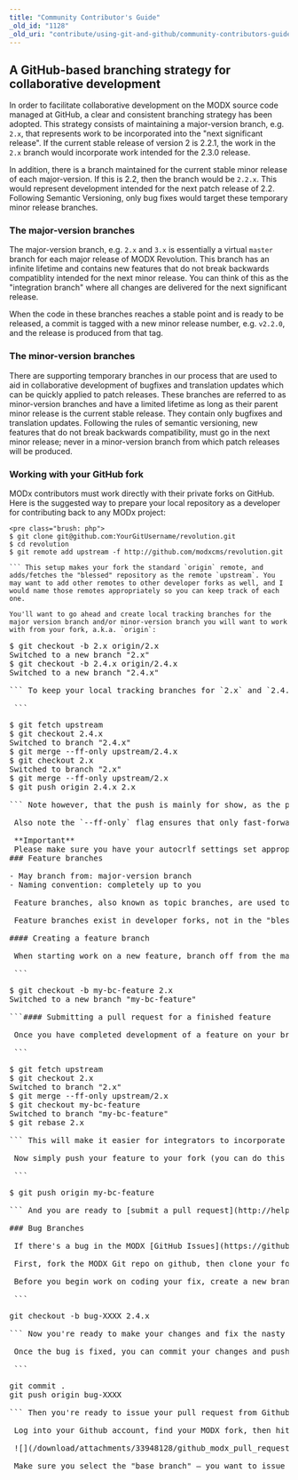 ```yaml
---
title: "Community Contributor's Guide"
_old_id: "1128"
_old_uri: "contribute/using-git-and-github/community-contributors-guide"
---
```


A GitHub-based branching strategy for collaborative development
---------------------------------------------------------------

 In order to facilitate collaborative development on the MODX source code managed at GitHub, a clear and consistent branching strategy has been adopted. This strategy consists of maintaining a major-version branch, e.g. `2.x`, that represents work to be incorporated into the "next significant release". If the current stable release of version 2 is 2.2.1, the work in the `2.x` branch would incorporate work intended for the 2.3.0 release.

 In addition, there is a branch maintained for the current stable minor release of each major-version. If this is 2.2, then the branch would be `2.2.x`. This would represent development intended for the next patch release of 2.2. Following Semantic Versioning, only bug fixes would target these temporary minor release branches.

### The major-version branches

 The major-version branch, e.g. `2.x` and `3.x` is essentially a virtual `master` branch for each major release of MODX Revolution. This branch has an infinite lifetime and contains new features that do not break backwards compatiblity intended for the next minor release. You can think of this as the "integration branch" where all changes are delivered for the next significant release.

 When the code in these branches reaches a stable point and is ready to be released, a commit is tagged with a new minor release number, e.g. `v2.2.0`, and the release is produced from that tag.

### The minor-version branches

 There are supporting temporary branches in our process that are used to aid in collaborative development of bugfixes and translation updates which can be quickly applied to patch releases. These branches are referred to as minor-version branches and have a limited lifetime as long as their parent minor release is the current stable release. They contain only bugfixes and translation updates. Following the rules of semantic versioning, new features that do not break backwards compatibility, must go in the next minor release; never in a minor-version branch from which patch releases will be produced.

### Working with your GitHub fork

 MODx contributors must work directly with their private forks on GitHub. Here is the suggested way to prepare your local repository as a developer for contributing back to any MODx project:

 ```
<pre class="brush: php">
$ git clone git@github.com:YourGitUsername/revolution.git
$ cd revolution
$ git remote add upstream -f http://github.com/modxcms/revolution.git

``` This setup makes your fork the standard `origin` remote, and adds/fetches the "blessed" repository as the remote `upstream`. You may want to add other remotes to other developer forks as well, and I would name those remotes appropriately so you can keep track of each one.

 You'll want to go ahead and create local tracking branches for the major version branch and/or minor-version branch you will want to work with from your fork, a.k.a. `origin`:

 ```
<pre class="brush: php">
$ git checkout -b 2.x origin/2.x
Switched to a new branch "2.x"
$ git checkout -b 2.4.x origin/2.4.x
Switched to a new branch "2.4.x"

``` To keep your local tracking branches for `2.x` and `2.4.x` up-to-date from the `upstream` repository:

 ```
<pre class="brush: php">
$ git fetch upstream
$ git checkout 2.4.x
Switched to branch "2.4.x"
$ git merge --ff-only upstream/2.4.x
$ git checkout 2.x
Switched to branch "2.x"
$ git merge --ff-only upstream/2.x
$ git push origin 2.4.x 2.x

``` Note however, that the push is mainly for show, as the permanent branches should never be a target for contributor commits, even in the forks. IOW, `2.4.x` and `2.x` in your fork should match the `upstream` branches of the same name. It is expected that all contributions will be submitted via a feature branch originating from the appropriate up-to-date major-version branch, or a bugfix branch originating from a minor-version branch in the upstream repository.

 Also note the `--ff-only` flag ensures that only fast-forward merges are performed (in case you accidentally do commit to the major or minor-version branches on your fork without realizing it).

<div class="note"> **Important**   
 Please make sure you have your autocrlf settings set appropriately before making any commits to your fork. See <http://help.github.com/dealing-with-lineendings/> to determine the setting you need based on the platform you are developing on. </div>### Feature branches

- May branch from: major-version branch
- Naming convention: completely up to you

 Feature branches, also known as topic branches, are used to develop a specific new feature (or set of features) for a future release. Once it is accepted and ready to be incorporated in the next minor release, it is merged into the major-version branch by an integrator. If the feature is never completed or accepted, it can simply be discarded.

 Feature branches exist in developer forks, not in the "blessed", or `upstream` repository.

#### Creating a feature branch

 When starting work on a new feature, branch off from the major-version branch you are targeting, e.g. `2.x`.

 ```
<pre class="brush: php">
$ git checkout -b my-bc-feature 2.x
Switched to a new branch "my-bc-feature"

```#### Submitting a pull request for a finished feature

 Once you have completed development of a feature on your branch, you should first make sure your work is replayed over the latest updates from `develop`:

 ```
<pre class="brush: php">
$ git fetch upstream
$ git checkout 2.x
Switched to branch "2.x"
$ git merge --ff-only upstream/2.x
$ git checkout my-bc-feature
Switched to branch "my-bc-feature"
$ git rebase 2.x

``` This will make it easier for integrators to incorporate your work without conflict.

 Now simply push your feature to your fork (you can do this early on if you want to share your feature branch for collaboration or review):

 ```
<pre class="brush: php">
$ git push origin my-bc-feature

``` And you are ready to [submit a pull request](http://help.github.com/pull-requests/) for your feature branch.

### Bug Branches

 If there's a bug in the MODX [GitHub Issues](https://github.com/modxcms/revolution/issues) that you would like to fix, here's a simple workflow you can follow.

 First, fork the MODX Git repo on github, then clone your fork (see above).

 Before you begin work on coding your fix, create a new branch devoted to your upstream target (where XXXX is the bug number):

 ```
<pre class="brush: php">
git checkout -b bug-XXXX 2.4.x

``` Now you're ready to make your changes and fix the nasty bug!

 Once the bug is fixed, you can commit your changes and push your bugfix branch to your fork:

 ```
<pre class="brush: php">
git commit .
git push origin bug-XXXX

``` Then you're ready to issue your pull request from Github.

 Log into your Github account, find your MODX fork, then hit the button at the top that says "Pull Request".

 ![](/download/attachments/33948128/github_modx_pull_request.jpg?version=1&modificationDate=1370290791000)

 Make sure you select the "base branch" – you want to issue the pull request to the branch you originally branched from (2.4.x in the above example).